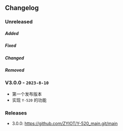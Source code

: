 ## Changelog

### Unreleased

##### Added

##### Fixed

##### Changed

##### Removed

### V3.0.0 - `2023-8-10`

* 第一个发布版本
* 实现 `Y-520` 的功能

### Releases

* 3.0.0: https://github.com/ZYIOT/Y-520_main.git/main
